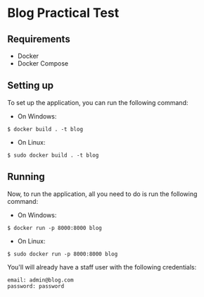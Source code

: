 # Blog Practical Test

## Requirements

* Docker
* Docker Compose


## Setting up

To set up the application, you can run the following command:

* On Windows:

```
$ docker build . -t blog
```

* On Linux:

```
$ sudo docker build . -t blog
```


## Running

Now, to run the application, all you need to do is run the following command:

* On Windows:

```
$ docker run -p 8000:8000 blog
```

* On Linux:

```
$ sudo docker run -p 8000:8000 blog
```

You'll will already have a staff user with the following credentials:

```
email: admin@blog.com
password: password
```

